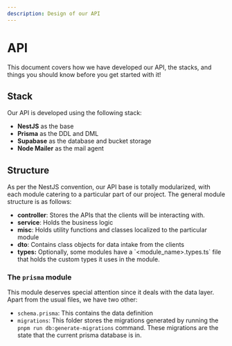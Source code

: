 ```yaml
---
description: Design of our API
---
```


# API

This document covers how we have developed our API, the stacks, and things you should know before you get started with it!

## Stack

Our API is developed using the following stack:

* **NestJS** as the base
* **Prisma** as the DDL and DML
* **Supabase** as the database and bucket storage
* **Node Mailer** as the mail agent

## Structure

As per the NestJS convention, our API base is totally modularized, with each module catering to a particular part of our project. The general module structure is as follows:

* **controller**: Stores the APIs that the clients will be interacting with.
* **service**: Holds the business logic
* **misc**: Holds utility functions and classes localized to the particular module
* **dto**: Contains class objects for data intake from the clients
* **types:** Optionally, some modules have a \`\<module\_name>.types.ts\` file that holds the custom types it uses in the module.

### The `prisma` module

This module deserves special attention since it deals with the data layer. Apart from the usual files, we have two other:

* `schema.prisma`: This contains the data definition
* `migrations`: This folder stores the migrations generated by running the `pnpm run db:generate-migrations` command. These migrations are the state that the current prisma database is in.&#x20;
